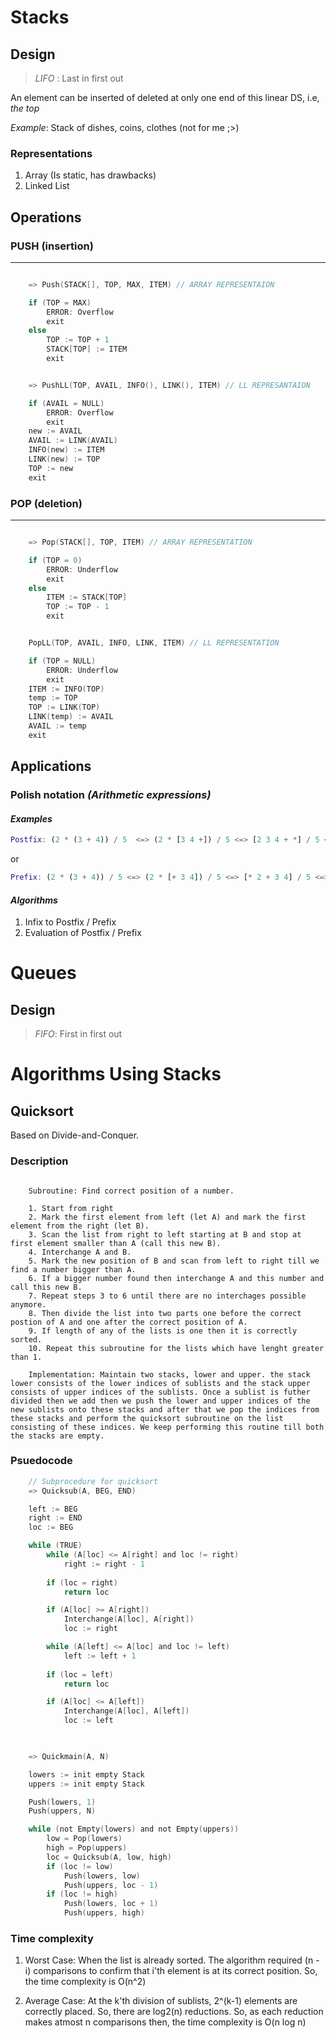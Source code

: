 # Stacks

## Design 

> *LIFO* : Last in first out

An element can be inserted of deleted at only one end of this linear DS, i.e, *the top*

*Example*: Stack of dishes, coins, clothes (not for me ;>)

### Representations

1. Array (Is static, has drawbacks)
2. Linked List


## Operations

### PUSH (insertion)

---

```c

    => Push(STACK[], TOP, MAX, ITEM) // ARRAY REPRESENTAION

    if (TOP = MAX)
        ERROR: Overflow
        exit
    else
        TOP := TOP + 1
        STACK[TOP] := ITEM
        exit

```
```c

    => PushLL(TOP, AVAIL, INFO(), LINK(), ITEM) // LL REPRESANTAION

    if (AVAIL = NULL)
        ERROR: Overflow
        exit
    new := AVAIL
    AVAIL := LINK(AVAIL)
    INFO(new) := ITEM
    LINK(new) := TOP
    TOP := new
    exit

```

### POP (deletion)

---

```c

    => Pop(STACK[], TOP, ITEM) // ARRAY REPRESENTATION

    if (TOP = 0)
        ERROR: Underflow
        exit
    else
        ITEM := STACK[TOP]
        TOP := TOP - 1
        exit

```
```c

    PopLL(TOP, AVAIL, INFO, LINK, ITEM) // LL REPRESENTATION

    if (TOP = NULL)
        ERROR: Underflow
        exit
    ITEM := INFO(TOP)
    temp := TOP
    TOP := LINK(TOP)
    LINK(temp) := AVAIL
    AVAIL := temp
    exit

```

## Applications

### Polish notation *(Arithmetic expressions)*

#### *Examples*

```m
Postfix: (2 * (3 + 4)) / 5  <=> (2 * [3 4 +]) / 5 <=> [2 3 4 + *] / 5 <=> 2 3 4 + * 5 /
```

or

```m
Prefix: (2 * (3 + 4)) / 5 <=> (2 * [+ 3 4]) / 5 <=> [* 2 + 3 4] / 5 <=> / * 2 + 3 4 5
```

#### *Algorithms*
1. Infix to Postfix / Prefix
2. Evaluation of Postfix / Prefix
            


# Queues

## Design

> *FIFO*: First in first out


# Algorithms Using Stacks

## Quicksort

Based on Divide-and-Conquer. 

### Description

```

    Subroutine: Find correct position of a number.

    1. Start from right
    2. Mark the first element from left (let A) and mark the first element from the right (let B).
    3. Scan the list from right to left starting at B and stop at first element smaller than A (call this new B).
    4. Interchange A and B.
    5. Mark the new position of B and scan from left to right till we find a number bigger than A.
    6. If a bigger number found then interchange A and this number and call this new B. 
    7. Repeat steps 3 to 6 until there are no interchages possible anymore.
    8. Then divide the list into two parts one before the correct postion of A and one after the correct position of A.
    9. If length of any of the lists is one then it is correctly sorted.
    10. Repeat this subroutine for the lists which have lenght greater than 1.

    Implementation: Maintain two stacks, lower and upper. the stack lower consists of the lower indices of sublists and the stack upper consists of upper indices of the sublists. Once a sublist is futher divided then we add then we push the lower and upper indices of the new sublists onto these stacks and after that we pop the indices from these stacks and perform the quicksort subroutine on the list consisting of these indices. We keep performing this routine till both the stacks are empty.

```

### Psuedocode

```c
    // Subprocedure for quicksort
    => Quicksub(A, BEG, END)

    left := BEG
    right := END
    loc := BEG

    while (TRUE)
        while (A[loc] <= A[right] and loc != right)
            right := right - 1
        
        if (loc = right)
            return loc

        if (A[loc] >= A[right])
            Interchange(A[loc], A[right])
            loc := right

        while (A[left] <= A[loc] and loc != left)
            left := left + 1
        
        if (loc = left)
            return loc

        if (A[loc] <= A[left])
            Interchange(A[loc], A[left])
            loc := left
    
```

```c

    => Quickmain(A, N)

    lowers := init empty Stack
    uppers := init empty Stack

    Push(lowers, 1)
    Push(uppers, N)

    while (not Empty(lowers) and not Empty(uppers))
        low = Pop(lowers)
        high = Pop(uppers)
        loc = Quicksub(A, low, high)
        if (loc != low)
            Push(lowers, low)
            Push(uppers, loc - 1)
        if (loc != high)
            Push(lowers, loc + 1)
            Push(uppers, high)
```

### Time complexity

1. Worst Case: When the list is already sorted. The algorithm required (n - i) comparisons to confirm that i'th element is at its correct position. So, the time complexity is O(n^2)

2. Average Case: At the k'th division of sublists, 2^(k-1) elements are correctly placed. So, there are log2(n) reductions. So, as each reduction makes atmost n comparisons then, the time complexity is O(n log n)
